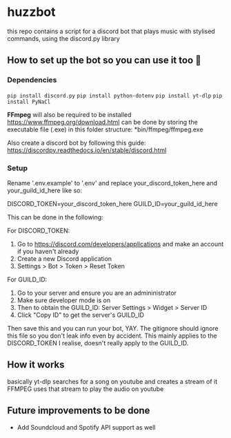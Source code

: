 # huzzbot
this repo contains a script for a discord bot that plays music with stylised commands, using the discord.py library

## How to set up the bot so you can use it too 🐸
### Dependencies ###
`pip install discord.py`
`pip install python-dotenv`
`pip install yt-dlp`
`pip install PyNaCl`

**FFmpeg** will also be required to be installed https://www.ffmpeg.org/download.html
can be done by storing the executable file (.exe) in this folder structure: *bin/ffmpeg/ffmpeg.exe

Also create a discord bot by following this guide: https://discordpy.readthedocs.io/en/stable/discord.html

### Setup ###

Rename '.env.example' to '.env' and replace your_discord_token_here and your_guild_id_here like so:

DISCORD_TOKEN=your_discord_token_here
GUILD_ID=your_guild_id_here

This can be done in the following:

For DISCORD_TOKEN: 
1. Go to https://discord.com/developers/applications and make an account if you haven't already
2. Create a new Discord application
3. Settings > Bot > Token > Reset Token

For GUILD_ID:
1. Go to your server and ensure you are an admininistrator
2. Make sure developer mode is on 
3. Then to obtain the GUILD_ID: Server Settings > Widget > Server ID
4. Click "Copy ID" to get the server's GUILD_ID

Then save this and you can run your bot, YAY.
The gitignore should ignore this file so you don't leak info even by accident. 
This mainly applies to the DISCORD_TOKEN I realise, doesn't really apply to the GUILD_ID.

## How it works
basically yt-dlp searches for a song on youtube and creates a stream of it
FFMPEG uses that stream to play the audio on youtube

## Future improvements to be done
- Add Soundcloud and Spotify API support as well
